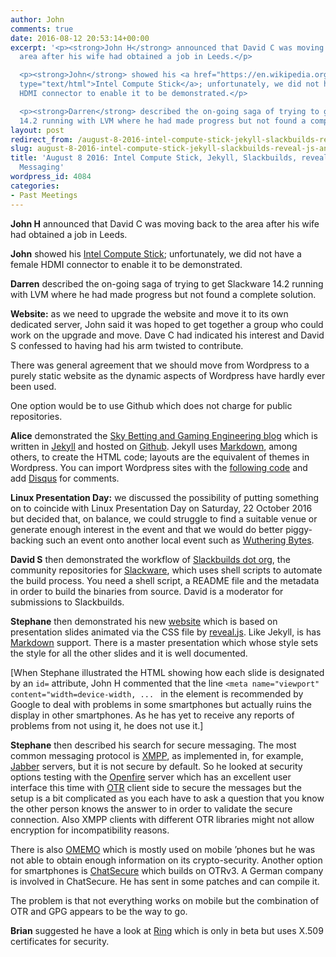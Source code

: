 ```yaml
---
author: John
comments: true
date: 2016-08-12 20:53:14+00:00
excerpt: '<p><strong>John H</strong> announced that David C was moving back to the
  area after his wife had obtained a job in Leeds.</p>

  <p><strong>John</strong> showed his <a href="https://en.wikipedia.org/wiki/Intel_Compute_Stick"
  type="text/html">Intel Compute Stick</a>; unfortunately, we did not have a female
  HDMI connector to enable it to be demonstrated.</p>

  <p><strong>Darren</strong> described the on-going saga of trying to get Slackware
  14.2 running with LVM where he had made progress but not found a complete solution.</p>'
layout: post
redirect_from: /august-8-2016-intel-compute-stick-jekyll-slackbuilds-reveal-js-and-instant-messaging
slug: august-8-2016-intel-compute-stick-jekyll-slackbuilds-reveal-js-and-instant-messaging
title: 'August 8 2016: Intel Compute Stick, Jekyll, Slackbuilds, reveal.js and Instant
  Messaging'
wordpress_id: 4084
categories:
- Past Meetings
---
```


**John H** announced that David C was moving back to the area after his wife had obtained a job in Leeds.




**John** showed his [Intel Compute Stick](https://en.wikipedia.org/wiki/Intel_Compute_Stick); unfortunately, we did not have a female HDMI connector to enable it to be demonstrated.




**Darren** described the on-going saga of trying to get Slackware 14.2 running with LVM where he had made progress but not found a complete solution.




**Website:** as we need to upgrade the website and move it to its own dedicated server, John said it was hoped to get together a group who could work on the upgrade and move. Dave C had indicated his interest and David S confessed to having had his arm twisted to contribute.




There was general agreement that we should move from Wordpress to a purely static website as the dynamic aspects of Wordpress have hardly ever been used.




One option would be to use Github which does not charge for public repositories.




**Alice** demonstrated the [Sky Betting and Gaming Engineering blog](http://engineering.skybettingandgaming.com/) which is written in [Jekyll](https://jekyllrb.com/) and hosted on [Github](https://github.com/skybet/skybet.github.io). Jekyll uses [Markdown](https://en.wikipedia.org/wiki/Markdown), among others, to create the HTML code; layouts are the equivalent of themes in Wordpress. You can import Wordpress sites with the [following code](http://import.jekyllrb.com/docs/wordpressdotcom/) and add [Disqus](https://help.disqus.com/customer/portal/articles/472138-jekyll-installation-instructions) for comments.




**Linux Presentation Day:** we discussed the possibility of putting something on to coincide with Linux Presentation Day on Saturday, 22 October 2016 but decided that, on balance, we could struggle to find a suitable venue or generate enough interest in the event and that we would do better piggy-backing such an event onto another local event such as [Wuthering Bytes](http://wutheringbytes.com/).




**David S** then demonstrated the workflow of [Slackbuilds dot org](https://slackbuilds.org/), the community repositories for [Slackware](http://www.slackware.com/), which uses shell scripts to automate the build process. You need a shell script, a README file and the metadata in order to build the binaries from source. David is a moderator for submissions to Slackbuilds.




**Stephane** then demonstrated his new [website](http://www.yourprog.com/ypc/index.html#/index) which is based on presentation slides animated via the CSS file by [reveal.js](http://lab.hakim.se/reveal-js/#/). Like Jekyll, is has [Markdown](https://en.wikipedia.org/wiki/Markdown) support. There is a master presentation which whose style sets the style for all the other slides and it is well documented.




[When Stephane illustrated the HTML showing how each slide is designated by an `id=` attribute, John H commented that the line `<meta name="viewport" content="width=device-width, ... ` in the <head> element is recommended by Google to deal with problems in some smartphones but actually ruins the display in other smartphones. As he has yet to receive any reports of problems from not using it, he does not use it.]




**Stephane** then described his search for secure messaging. The most common messaging protocol  is [XMPP](https://xmpp.org/), as implemented in, for example, [Jabber](https://www.jabber.org/) servers, but it is not secure by default. So he looked at security options testing with the [Openfire](https://www.igniterealtime.org/projects/openfire/) server which has an excellent user interface this time with [OTR](https://otr.cypherpunks.ca/)  client side to secure the messages but the setup is a bit complicated as you each have to ask a question that you know the other person knows the answer to in order to validate the secure connection. Also XMPP clients with different OTR libraries might not allow encryption for incompatibility reasons.




There is also [OMEMO](https://conversations.im/omemo/) which is mostly used on mobile ’phones but he was not able to obtain enough information on its crypto-security. Another option for smartphones is [ChatSecure](https://chatsecure.org/) which builds on OTRv3. A German company is involved in ChatSecure. He has sent in some patches and can compile it.




The problem is that not everything works on mobile but the combination of OTR and GPG appears to be the way to go.




**Brian** suggested he have a look at [Ring](https://ring.cx/en) which is only in beta but uses X.509 certificates for security.
